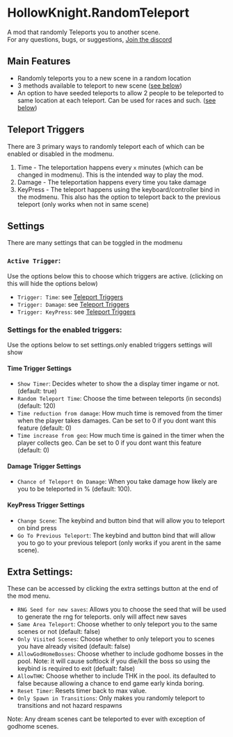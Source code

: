 # HollowKnight.RandomTeleport
A mod that randomly Teleports you to another scene.  
For any questions, bugs, or suggestions, [Join the discord](https://discord.gg/F6Y5TeFQ8j)

## Main Features
- Randomly teleports you to a new scene in a random location
- 3 methods available to teleport to new scene ([see below](#teleport-triggers))
- An option to have seeded teleports to allow 2 people to be teleported to same location at each teleport. Can be used for races and such. ([see below](#extra-settings))

## Teleport Triggers
There are 3 primary ways to randomly teleport each of which can be enabled or disabled in the modmenu.  
1. Time - The teleportation happens every `x` minutes (which can be changed in modmenu). This is the intended way to play the mod.
2. Damage - The teleportation happens every time you take damage
3. KeyPress - The teleport happens using the keyboard/controller bind in the modmenu. This also has the option to teleport back to the previous teleport (only works when not in same scene)

## Settings
There are many settings that can be toggled in the modmenu
### `Active Trigger`: 
  Use the options below this to choose which triggers are active. (clicking on this will hide the options below)
  * `Trigger: Time`: see [Teleport Triggers](#teleport-triggers)
  * `Trigger: Damage`: see [Teleport Triggers](#teleport-triggers)
  * `Trigger: KeyPress`: see [Teleport Triggers](#teleport-triggers)
### Settings for the enabled triggers:
  Use the options below to set settings.only enabled triggers settings will show
#### Time Trigger Settings
  * `Show Timer`: Decides wheter to show the a display timer ingame or not. (default: true)
  * `Random Teleport Time`: Choose the time between teleports (in seconds) (default: 120)
  * `Time reduction from damage`: How much time is removed from the timer when the player takes damages. Can be set to 0 if you dont want this feature (default: 0)
  * `Time increase from geo`: How much time is gained in the timer when the player collects geo. Can be set to 0 if you dont want this feature (default: 0)
#### Damage Trigger Settings
  * `Chance of Teleport On Damage`: When you take damage how likely are you to be teleported in % (default: 100).
#### KeyPress Trigger Settings
  * `Change Scene`: The keybind and button bind that will allow you to teleport on bind press
  * `Go To Previous Teleport`: The keybind and button bind that will allow you to go to your previous teleport (only works if you arent in the same scene).
## Extra Settings:
These can be accessed by clicking the extra settings button at the end of the mod menu.
  * `RNG Seed for new saves`: Allows you to choose the seed that will be used to generate the rng for teleports. only will affect new saves
  * `Same Area Teleport`: Choose whether to only teleport you to the same scenes or not (default: false)
  * `Only Visited Scenes`: Choose whether to only teleport you to scenes you have already visited (default: false)
  * `AllowGodHomeBosses`: Choose whether to include godhome bosses in the pool. Note: it will cause softlock if you die/kill the boss so using the keybind is required to exit (defualt: false)
  * `AllowTHK`: Choose whether to include THK in the pool. its defaulted to false because allowing a chance to end game early kinda boring.
  * `Reset Timer`: Resets timer back to max value.
  * `Only Spawn in Transitions`: Only makes you randomly teleport to transitions and not hazard respawns

Note: Any dream scenes cant be teleported to ever with exception of godhome scenes.  